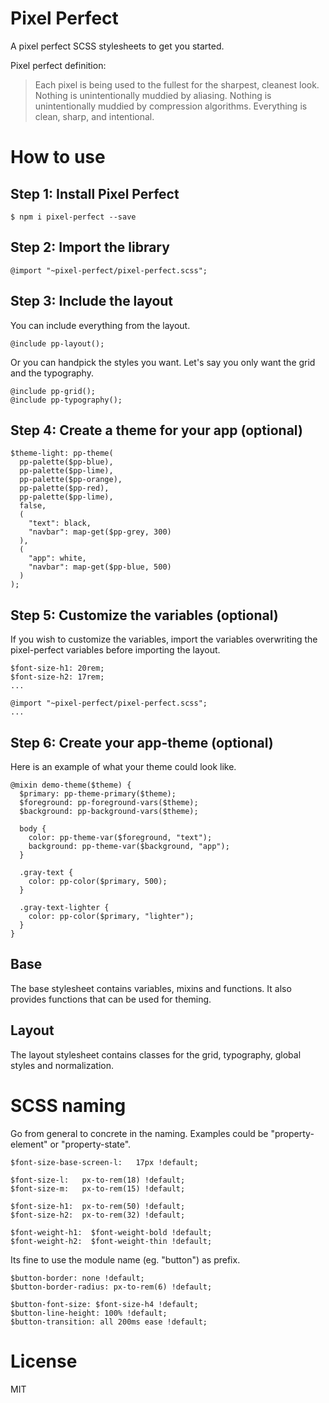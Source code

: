 # Pixel Perfect

A pixel perfect SCSS stylesheets to get you started.

Pixel perfect definition:

> Each pixel is being used to the fullest for the sharpest, cleanest look. Nothing is unintentionally muddied by aliasing. Nothing is unintentionally muddied by compression algorithms. Everything is clean, sharp, and intentional.

# How to use

## Step 1: Install Pixel Perfect

```
$ npm i pixel-perfect --save
```

## Step 2: Import the library
```
@import "~pixel-perfect/pixel-perfect.scss";
```

## Step 3: Include the layout

You can include everything from the layout.

```
@include pp-layout();
```

Or you can handpick the styles you want. Let's say you only want the grid and the typography.
```
@include pp-grid();
@include pp-typography();
```

## Step 4: Create a theme for your app (optional)
```
$theme-light: pp-theme(
  pp-palette($pp-blue),
  pp-palette($pp-lime),
  pp-palette($pp-orange),
  pp-palette($pp-red),
  pp-palette($pp-lime),
  false,
  (
    "text": black,
    "navbar": map-get($pp-grey, 300)
  ),
  (
    "app": white,
    "navbar": map-get($pp-blue, 500)
  )
);
```

## Step 5: Customize the variables (optional)
If you wish to customize the variables, import the variables overwriting the pixel-perfect variables before importing the layout.
```
$font-size-h1: 20rem;
$font-size-h2: 17rem;
...

@import "~pixel-perfect/pixel-perfect.scss";
...
```

## Step 6: Create your app-theme (optional)
Here is an example of what your theme could look like.
```
@mixin demo-theme($theme) {
  $primary: pp-theme-primary($theme);
  $foreground: pp-foreground-vars($theme);
  $background: pp-background-vars($theme);

  body {
    color: pp-theme-var($foreground, "text");
    background: pp-theme-var($background, "app");
  }

  .gray-text {
    color: pp-color($primary, 500);
  }

  .gray-text-lighter {
    color: pp-color($primary, "lighter");
  }
}
```

## Base

The base stylesheet contains variables, mixins and functions. It also provides functions that can be used for theming.

## Layout

The layout stylesheet contains classes for the grid, typography, global styles and normalization.

# SCSS naming

Go from general to concrete in the naming. Examples could be "property-element" or "property-state".
```
$font-size-base-screen-l:   17px !default;

$font-size-l:   px-to-rem(18) !default;
$font-size-m:   px-to-rem(15) !default; 

$font-size-h1:  px-to-rem(50) !default;
$font-size-h2:  px-to-rem(32) !default;

$font-weight-h1:  $font-weight-bold !default;
$font-weight-h2:  $font-weight-thin !default;

```

Its fine to use the module name (eg. "button") as prefix. 
```
$button-border: none !default;
$button-border-radius: px-to-rem(6) !default;

$button-font-size: $font-size-h4 !default;
$button-line-height: 100% !default;
$button-transition: all 200ms ease !default;
```

# License

MIT